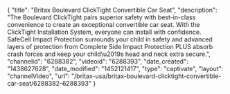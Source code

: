 {
    "title": "Britax Boulevard ClickTight Convertible Car Seat",
    "description": "The Boulevard ClickTight pairs superior safety with best-in-class convenience to create an exceptional convertible car seat. With the ClickTight Installation System, everyone can install with confidence. SafeCell Impact Protection surrounds your child in safety and advanced layers of protection from Complete Side Impact Protection PLUS absorb crash forces and keep your child\u2019s head and neck extra secure.",
    "channelid": "6288382",
    "videoid": "6288393",
    "date_created": "1438627628",
    "date_modified": "1452121417",
    "type": "captivate",
    "layout": "channelVideo",
    "url": "\/britax-usa\/britax-boulevard-clicktight-convertible-car-seat\/6288382-6288393"
}